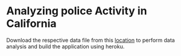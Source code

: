 # Analyzing police Activity in California

Download the respective data file from this [location](https://openpolicing.stanford.edu/data/) to perform data analysis and build the application using heroku.  


